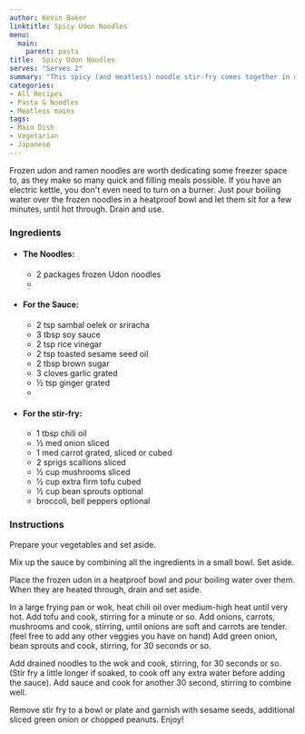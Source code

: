 ```yaml
---
author: Kevin Baker
linktitle: Spicy Udon Noodles
menu:
  main:
    parent: pasta
title:  Spicy Udon Noodles
serves: "Serves 2"
summary: "This spicy (and meatless) noodle stir-fry comes together in minutes."
categories:
- All Recipes
- Pasta & Noodles
- Meatless mains
tags: 
- Main Dish
- Vegetarian
- Japanese
---
```


Frozen udon and ramen noodles are worth dedicating some freezer space to, as they make so many quick and filling meals possible. If you have an electric kettle, you don't even need to turn on a burner. Just pour boiling water over the frozen noodles in a heatproof bowl and let them sit for a few minutes, until hot through.  Drain and use.

### Ingredients

<div class="ingredient-list">

* #### The Noodles:
  * 2 packages frozen Udon noodles  
  * 
* #### For the Sauce:  
  * 2 tsp sambal oelek or sriracha  
  * 3 tbsp soy sauce  
  * 2 tsp rice vinegar  
  * 2 tsp toasted sesame seed oil  
  * 2 tbsp brown sugar  
  * 3 cloves garlic grated  
  * ½ tsp ginger grated  
  *   
* #### For the stir-fry:
  * 1 tbsp chili oil  
  * ½ med onion sliced  
  * 1 med carrot grated, sliced or cubed  
  * 2 sprigs scallions sliced  
  * ½ cup mushrooms sliced  
  * ½ cup extra firm tofu cubed  
  * ½ cup bean sprouts optional  
  * broccoli, bell peppers optional    

</div>

### Instructions
Prepare your vegetables and set aside. 

Mix up the sauce by combining all the ingredients in a small bowl. Set aside. 

Place the frozen udon in a heatproof bowl and pour boiling water over them. When they are heated through, drain and set aside.

In a large frying pan or wok, heat chili oil over medium-high heat until very hot. Add tofu and cook, stirring for a minute or so. Add onions, carrots, mushrooms and cook, stirring, until onions are soft and carrots are tender. (feel free to add any other veggies you have on hand) Add green onion, bean sprouts and cook, stirring, for 30 seconds or so.

Add drained noodles to the wok and cook, stirring, for 30 seconds or so. (Stir fry a little longer if soaked, to cook off any extra water before adding the sauce). Add sauce and cook for another 30 second, stirring to combine well.

Remove stir fry to a bowl or plate and garnish with sesame seeds, additional sliced green onion or chopped peanuts. Enjoy!

